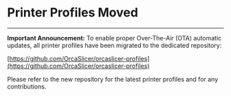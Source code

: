 # Printer Profiles Moved

---

**Important Announcement:** To enable proper Over-The-Air (OTA) automatic updates, all printer profiles have been migrated to the dedicated repository:

[https://github.com/OrcaSlicer/orcaslicer-profiles](https://github.com/OrcaSlicer/orcaslicer-profiles)

Please refer to the new repository for the latest printer profiles and for any contributions.